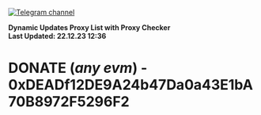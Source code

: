 [![Telegram channel](https://img.shields.io/endpoint?url=https://runkit.io/damiankrawczyk/telegram-badge/branches/master?url=https://t.me/n4z4v0d)](https://t.me/n4z4v0d) 

**Dynamic Updates Proxy List with Proxy Checker**  
**Last Updated: 22.12.23 12:36**

# DONATE (_any evm_) - 0xDEADf12DE9A24b47Da0a43E1bA70B8972F5296F2
